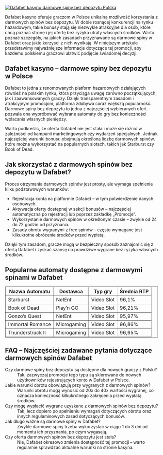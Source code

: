 [![Dafabet kasyno darmowe spiny bez depozytu Polska](https://123-caf.pages.dev/gitsignup.png)](https://vrmoo.ru/Bt82HjjY)

<p>Dafabet kasyno oferuje graczom w Polsce unikalną możliwość korzystania z darmowych spinów bez depozytu. W dobie rosnącej konkurencji na rynku hazardowym, takie bonusy stają się niezwykle atrakcyjne dla osób, które chcą poznać stronę i jej ofertę bez ryzyka utraty własnych środków. Warto poznać szczegóły, na jakich zasadach przyznawane są darmowe spiny w Dafabet oraz jakie korzyści z nich wynikają. W niniejszym artykule przedstawimy najważniejsze informacje dotyczące tej promocji, aby każdemu polskiemu graczowi ułatwić podjęcie świadomej decyzji.</p>  <h2>Dafabet kasyno – darmowe spiny bez depozytu w Polsce</h2> <p>Dafabet to jedna z renomowanych platform hazardowych działających również na polskim rynku, która przyciąga uwagę zarówno początkujących, jak i zaawansowanych graczy. Dzięki transparentnym zasadom i atrakcyjnym promocjom, platforma zdobywa coraz większą popularność. Darmowe spiny bez depozytu to jedna z najczęściej wybieranych ofert – pozwala ona wypróbować wybrane automaty do gry bez konieczności wpłacania własnych pieniędzy.</p> <p>Warto podkreślić, że oferta Dafabet nie jest stała i może się różnić w zależności od kampanii marketingowych czy wydarzeń specjalnych. Jednak najczęściej warunki bonusu obejmują określoną liczbę darmowych spinów, które można wykorzystać na popularnych slotach, takich jak Starburst czy Book of Dead.</p>  <h2>Jak skorzystać z darmowych spinów bez depozytu w Dafabet?</h2> <p>Proces otrzymania darmowych spinów jest prosty, ale wymaga spełnienia kilku podstawowych warunków:</p> <ul> <li>Rejestracja konta na platformie Dafabet – w tym potwierdzenie danych osobowych.</li> <li>Aktywacja oferty dostępnej w sekcji bonusów – najczęściej automatyczna po rejestracji lub poprzez zakładkę „Promocje”.</li> <li>Wykorzystanie darmowych spinów w określonym czasie – zwykle od 24 do 72 godzin od przyznania.</li> <li>Zasady obrotu wygranymi z free spinów – często wymagane jest kilkukrotne obrócenie środków przed wypłatą.</li> </ul> <p>Dzięki tym zasadom, gracze mogą w bezpieczny sposób zaznajomić się z ofertą Dafabet i zyskać szansę na prawdziwe wygrane bez ryzyka własnych środków.</p>  <h2>Popularne automaty dostępne z darmowymi spinami w Dafabet</h2> <table border="1" cellpadding="6" cellspacing="0" style="border-collapse: collapse; width: 100%;"> <thead> <tr> <th>Nazwa Automatu</th> <th>Dostawca</th> <th>Typ gry</th> <th>Średnia RTP</th> </tr> </thead> <tbody> <tr> <td>Starburst</td> <td>NetEnt</td> <td>Video Slot</td> <td>96,1%</td> </tr> <tr> <td>Book of Dead</td> <td>Play’n GO</td> <td>Video Slot</td> <td>96,21%</td> </tr> <tr> <td>Gonzo’s Quest</td> <td>NetEnt</td> <td>Video Slot</td> <td>95,97%</td> </tr> <tr> <td>Immortal Romance</td> <td>Microgaming</td> <td>Video Slot</td> <td>96,86%</td> </tr> <tr> <td>Thunderstruck II</td> <td>Microgaming</td> <td>Video Slot</td> <td>96,65%</td> </tr> </tbody> </table>  <h2>FAQ – Najczęściej zadawane pytania dotyczące darmowych spinów Dafabet</h2> <dl> <dt>Czy darmowe spiny bez depozytu są dostępne dla nowych graczy z Polski?</dt> <dd>Tak, zazwyczaj promocje tego typu są skierowane do nowych użytkowników rejestrujących konto w Dafabet w Polsce.</dd> <dt>Jakie warunki obrotu obowiązują przy wygranych z darmowych spinów?</dt> <dd>Warunki obrotu mogą wynosić od 20x do 40x wartości wygranej, co oznacza konieczność kilkukrotnego zakręcenia przed wypłatą środków.</dd> <dt>Czy mogę wypłacić wygrane uzyskane z darmowych spinów bez depozytu?</dt> <dd>Tak, lecz dopiero po spełnieniu wymagań dotyczących obrotu oraz innych regulaminowych zasad dotyczących bonusów.</dd> <dt>Jak długo ważne są darmowe spiny w Dafabet?</dt> <dd>Zwykle darmowe spiny trzeba wykorzystać w ciągu 1 do 3 dni od momentu ich przyznania, po czym wygasają.</dd> <dt>Czy oferta darmowych spinów bez depozytu jest stała?</dt> <dd>Nie, Dafabet okresowo zmienia dostępność tej promocji – warto regularnie sprawdzać aktualne warunki na stronie kasyna.</dd> </dl>